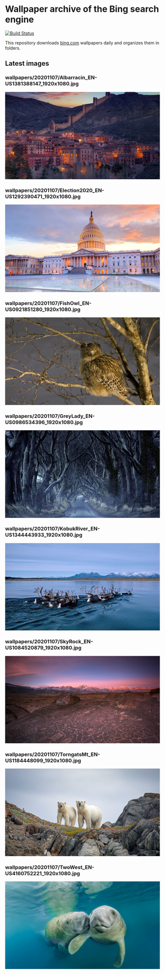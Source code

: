 # Wallpaper archive of the Bing search engine

[![Build Status](https://travis-ci.org/kijart/bing-daily-images-dl.svg?branch=wallpapers)](https://travis-ci.org/kijart/bing-daily-images-dl)

This repository downloads [bing.com](https://www.bing.com) wallpapers daily and organizes them in folders.

## Latest images

<!-- Wallpapers -->

### wallpapers/20201107/Albarracin_EN-US1381388147_1920x1080.jpg

![wallpapers/20201107/Albarracin_EN-US1381388147_1920x1080.jpg](wallpapers/20201107/Albarracin_EN-US1381388147_1920x1080.jpg)

### wallpapers/20201107/Election2020_EN-US1292390471_1920x1080.jpg

![wallpapers/20201107/Election2020_EN-US1292390471_1920x1080.jpg](wallpapers/20201107/Election2020_EN-US1292390471_1920x1080.jpg)

### wallpapers/20201107/FishOwl_EN-US0921851280_1920x1080.jpg

![wallpapers/20201107/FishOwl_EN-US0921851280_1920x1080.jpg](wallpapers/20201107/FishOwl_EN-US0921851280_1920x1080.jpg)

### wallpapers/20201107/GreyLady_EN-US0986534396_1920x1080.jpg

![wallpapers/20201107/GreyLady_EN-US0986534396_1920x1080.jpg](wallpapers/20201107/GreyLady_EN-US0986534396_1920x1080.jpg)

### wallpapers/20201107/KobukRiver_EN-US1344443933_1920x1080.jpg

![wallpapers/20201107/KobukRiver_EN-US1344443933_1920x1080.jpg](wallpapers/20201107/KobukRiver_EN-US1344443933_1920x1080.jpg)

### wallpapers/20201107/SkyRock_EN-US1084520879_1920x1080.jpg

![wallpapers/20201107/SkyRock_EN-US1084520879_1920x1080.jpg](wallpapers/20201107/SkyRock_EN-US1084520879_1920x1080.jpg)

### wallpapers/20201107/TorngatsMt_EN-US1184448099_1920x1080.jpg

![wallpapers/20201107/TorngatsMt_EN-US1184448099_1920x1080.jpg](wallpapers/20201107/TorngatsMt_EN-US1184448099_1920x1080.jpg)

### wallpapers/20201107/TwoWest_EN-US4160752221_1920x1080.jpg

![wallpapers/20201107/TwoWest_EN-US4160752221_1920x1080.jpg](wallpapers/20201107/TwoWest_EN-US4160752221_1920x1080.jpg)

